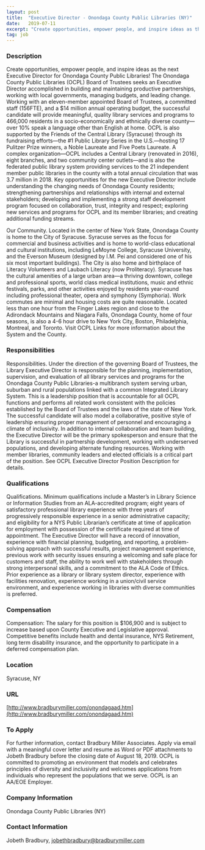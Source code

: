 ```yaml
---
layout: post
title:  "Executive Director - Onondaga County Public Libraries (NY)"
date:   2019-07-11
excerpt: "Create opportunities, empower people, and inspire ideas as the next Executive Director for Onondaga County Public Libraries! The Onondaga County Public Libraries (OCPL) Board of Trustees seeks an Executive Director accomplished in building and maintaining productive partnerships, working with local governments, managing budgets, and leading change. Working with an eleven-member..."
tag: job
---
```


### Description   

Create opportunities, empower people, and inspire ideas as the next Executive Director for Onondaga County Public Libraries! The Onondaga County Public Libraries (OCPL) Board of Trustees seeks an Executive Director accomplished in building and maintaining productive partnerships, working with local governments, managing budgets, and leading change. Working with an eleven-member appointed Board of Trustees, a committed staff (156FTE), and a $14 million annual operating budget, the successful candidate will provide meaningful, quality library services and programs to 466,000 residents in a socio-economically and ethnically diverse county—over 10% speak a language other than English at home.  OCPL is also supported by the Friends of the Central Library (Syracuse) through its fundraising efforts—the  #1 Public Library Series in the U.S.—hosting  17 Pulitzer Prize winners, a Noble Laureate and Five Poets Laureate. A complex organization—OCPL includes a Central Library (renovated in 2016), eight branches, and two community center outlets—and is also the federated public library system providing services to the 21 independent member public libraries in the county with a total annual circulation that was 3.7 million in 2018. Key opportunities for the new Executive Director include understanding the changing needs of Onondaga County residents; strengthening partnerships and relationships with internal and external stakeholders; developing and implementing a strong staff development program focused on collaboration, trust, integrity and respect; exploring new services and programs for OCPL and its member libraries; and creating additional funding streams.

Our Community. Located in the center of New York State, Onondaga County is home to the City of Syracuse. Syracuse serves as the focus for commercial and business activities and is home to world-class educational and cultural institutions, including LeMoyne College, Syracuse University, and the Everson Museum (designed by I.M. Pei and considered one of his six most important buildings). The City is also home and birthplace of Literacy Volunteers and Laubach Literacy (now Proliteracy). Syracuse has the cultural amenities of a large urban area—a thriving downtown, college and professional sports, world class medical institutions, music and ethnic festivals, parks, and other activities enjoyed by residents year-round including professional theater, opera and symphony (Symphoria). Work commutes are minimal and housing costs are quite reasonable. Located less than one hour from the Finger Lakes region and close to the Adirondack Mountains and Niagara Falls, Onondaga County, home of four seasons, is also a 4-6 hour drive to New York City, Boston, Philadelphia, Montreal, and Toronto.  Visit OCPL Links for more information about the System and the County.





### Responsibilities   

Responsibilities. Under the direction of the governing Board of Trustees, the Library Executive Director is responsible for the planning, implementation, supervision, and evaluation of all library services and programs for the Onondaga County Public Libraries-a multibranch system serving urban, suburban and rural populations linked with a common Integrated Library System. This is a leadership position that is accountable for all OCPL functions and performs all related work consistent with the policies established by the Board of Trustees and the laws of the state of New York. The successful candidate will also model a collaborative, positive style of leadership ensuring proper management of personnel and encouraging a climate of inclusivity. In addition to internal collaboration and team building, the Executive Director will be the primary spokesperson and ensure that the Library is successful in partnership development, working with underserved populations, and developing alternate funding resources. Working with member libraries, community leaders and elected officials is a critical part of the position. See OCPL Executive Director Position Description for details.


### Qualifications   

Qualifications. Minimum qualifications include a Master’s in Library Science or Information Studies from an ALA-accredited program; eight years of satisfactory professional library experience with three years of progressively responsible experience in a senior administrative capacity; and eligibility for a NYS Public Librarian’s certificate at time of application for employment with possession of the certificate required at time of appointment. The Executive Director will have a record of innovation, experience with financial planning, budgeting, and reporting, a problem-solving approach with successful results, project management experience, previous work with security issues ensuring a welcoming and safe place for customers and staff, the ability to work well with stakeholders through strong interpersonal skills, and a commitment to the ALA Code of Ethics. Prior experience as a library or library system director, experience with facilities renovation, experience working in a union/civil service environment, and experience working in libraries with diverse communities is preferred. 


### Compensation   

Compensation: The salary for this position is $106,900 and is subject to increase based upon County Executive and Legislative approval. Competitive benefits include health and dental insurance, NYS Retirement, long term disability insurance, and the opportunity to participate in a deferred compensation plan.  


### Location   

Syracuse, NY


### URL   

[http://www.bradburymiller.com/onondagaad.htm](http://www.bradburymiller.com/onondagaad.htm)

### To Apply   

For further information, contact Bradbury Miller Associates. Apply via email with a meaningful cover letter and resume as Word or PDF attachments to Jobeth Bradbury before the closing date of August 18, 2019. OCPL is committed to promoting an environment that models and celebrates principles of diversity and inclusivity and welcomes applications from individuals who represent the populations that we serve. OCPL is an AA/EOE Employer.


### Company Information   

Onondaga County Public Libraries (NY)


### Contact Information   

Jobeth Bradbury, jobethbradbury@bradburymiller.com


